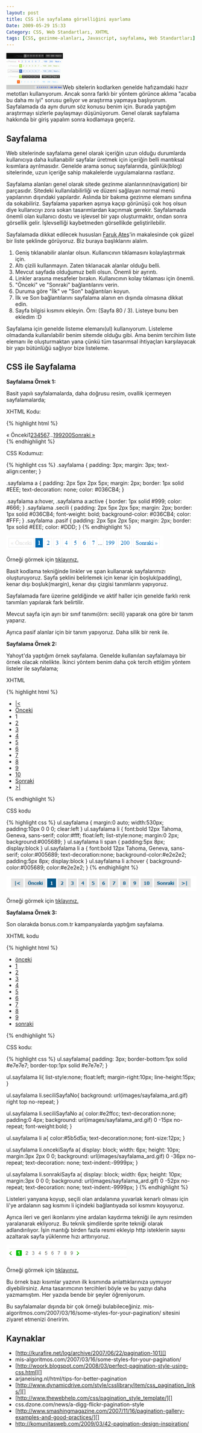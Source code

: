 ```yaml
---
layout: post
title: CSS ile sayfalama görselliğini ayarlama
Date: 2009-05-29 15:33
Category: CSS, Web Standartları, XHTML
tags: [CSS, gezinme-alanları, Javascript, sayfalama, Web Standartları]
---
```


![sayfalama_][]Web sitelerin kodlarken genelde hafızamdaki hazır
metotları kullanıyorum. Ancak sonra farklı bir yöntem görünce aklıma
"acaba bu daha mı iyi" sorusu geliyor ve araştırma yapmaya başlıyorum. 
Sayfalamada da aynı durum söz konusu benim için. Burada yaptığım
araştırmayı sizlerle paylaşmayı düşünüyorum. Genel olarak sayfalama
hakkında bir giriş yapalım sonra kodlamaya geçeriz.

## Sayfalama

Web sitelerinde sayfalama genel olarak içeriğin uzun olduğu durumlarda
kullanıcıya daha kullanabilir sayfalar üretmek için içeriğin belli
mantıksal kısımlara ayrılmasıdır. Genelde arama sonuç sayfalarında,
günlük(blog) sitelerinde, uzun içeriğe sahip makalelerde uygulamalarına
rastlarız.

Sayfalama alanları genel olarak sitede gezinme alanlarının(navigation)
bir parçasıdır. Sitedeki kullanılabilirliği ve düzeni sağlayan normal
menü yapılarının dışındaki yapılardır. Aslında bir bakıma gezinme
elemanı sınıfına da sokabiliriz. Sayfalama yaparken aşırıya kaçıp
görünüşü çok hoş olsun diye kullanıcıyı zora sokan tasarımlardan
kaçınmak gerekir. Sayfalamada önemli olan kullanıcı dostu ve işlevsel
bir yapı oluşturmaktır, ondan sonra görsellik gelir. İşlevselliği
kaybetmeden görsellikde geliştirilebilir.

Sayfalamada dikkat edilecek hususları [Faruk Ateş][]'in makalesinde çok
güzel bir liste şeklinde görüyoruz. Biz buraya başlıklarını alalım.

1.  Geniş tıklanabilir alanlar olsun. Kullanıcının tıklamasını
    kolaylaştırmak için.
2.  Altı çizili kullanmayın. Zaten tıklanacak alanlar olduğu belli.
3.  Mevcut sayfada olduğumuz belli olsun. Önemli bir ayrıntı.
4.  Linkler arasına mesafeler bırakın. Kullanıcının kolay tıklaması için
    önemli.
5.  "Önceki" ve "Sonraki" bağlantılarını verin.
6.  Duruma göre "İlk" ve "Son" bağlantıları koyun.
7.  İlk ve Son bağlantılarını sayfalama alanın en dışında olmasına
    dikkat edin.
8.  Sayfa bilgisi kısmını ekleyin. Örn: (Sayfa 80 / 3). Listeye bunu ben
    ekledim :D

Sayfalama için genelde listeme elemanı(ul) kullanıyorum. Listeleme
olmadanda kullanılabilir benim sitemde olduğu gibi. Ama benim tercihim
liste elemanı ile oluşturmaktan yana çünkü tüm tasarımsal ihtiyaçları
karşılayacak bir yapı bütünlüğü sağlıyor bize listeleme.

## CSS ile Sayfalama

**Sayfalama Örnek 1:**

Basit yapılı sayfalamalarda, daha doğrusu resim, ovallik içermeyen
sayfalamalarda;

XHTML Kodu:

{% highlight html %}
<div class="sayfalama"><span class="pasif">&#171; Önceki</span><span class="secili">1</span><a href="/page/2/">2</a><a href="/page/3/">3</a><a href="/page/4/">4</a><a href="/page/5/">5</a><a href="/page/6/">6</a><a href="/page/7/">7</a>...<a href="/page/199/">199</a><a href="/page/200/">200</a><a href="/page/2/" class="next">Sonraki &#187;</a></div>
{% endhighlight %}

CSS Kodumuz:

{% highlight css %}
.sayfalama {
    padding: 3px;
    margin: 3px;
    text-align:center;
}

.sayfalama a {
    padding: 2px 5px 2px 5px;
    margin: 2px;
    border: 1px solid #EEE;
    text-decoration: none;
    color: #036CB4;
}

.sayfalama a:hover,
.sayfalama a:active {
    border: 1px solid #999;
    color: #666;
}
.sayfalama .secili {
    padding: 2px 5px 2px 5px;
    margin: 2px;
    border: 1px solid #036CB4;
    font-weight: bold;
    background-color: #036CB4;
    color: #FFF;
}
.sayfalama .pasif {
    padding: 2px 5px 2px 5px;
    margin: 2px;
    border: 1px solid #EEE;
    color: #DDD;
}
{% endhighlight %}


![Site Sayfalama][]

Örneği görmek için [tıklayınız.][]

Basit kodlama tekniğinde linkler ve span kullanarak sayfalarımızı
oluşturuyoruz. Sayfa şeklini belirlemek için kenar için boşluk(padding),
kenar dışı boşluk(margin), kenar dışı çizgisi tanımlarını yapıyoruz.

Sayfalamada fare üzerine geldiğinde ve aktif haller için genelde farklı
renk tanımları yapılarak fark belirtilir.

Mevcut sayfa için ayrı bir sınıf tanımı(örn: secili) yaparak ona göre
bir tanım yaparız.

Ayrıca pasif alanlar için bir tanım yapıyoruz. Daha silik bir renk ile.

**Sayfalama Örnek 2:**

Yahoyt'da yaptığım örnek sayfalama. Genelde kullanılan sayfalamaya bir
örnek olacak nitelikte. İkinci yöntem benim daha çok tercih ettiğim
yöntem listeler ile sayfalama;

XHTML

{% highlight html %}
<ul class="sayfalama">
    <li><a href="">|<</a></li>
    <li><a href="">Önceki</a></li>
    <li><span>1</span></li>
    <li><a href="" title="Sayfa 2">2</a></li>
    <li><a href="" title="Sayfa 3">3</a></li>
    <li><a href="" title="Sayfa 4">4</a></li>
    <li><a href="" title="Sayfa 5">5</a></li>
    <li><a href="" title="Sayfa 6">6</a></li>
    <li><a href="" title="Sayfa 7">7</a></li>
    <li><a href="" title="Sayfa 8">8</a></li>
    <li><a href="" title="Sayfa 9">9</a></li>
    <li><a href="" title="Sayfa 10">10</a></li>
    <li><a href="" title="Sonraki">Sonraki</a></li>
    <li><a href="" title="İlk Sayfa">>|</a></li>
</ul>
{% endhighlight %}

CSS kodu

{% highlight css %}
ul.sayfalama {
    margin:0 auto;
    width:530px;
    padding:10px 0 0 0;
    clear:left
}
ul.sayfalama li {
    font:bold 12px Tahoma, Geneva, sans-serif;
    color:#fff;
    float:left;
    list-style:none;
    margin:0 2px;
    background:#005689;
}
ul.sayfalama li span {
    padding:5px 8px;
    display:block
}
ul.sayfalama li a {
    font:bold 12px Tahoma, Geneva, sans-serif;
    color:#005689;
    text-decoration:none;
    background-color:#e2e2e2;
    padding:5px 8px;
    display:block
}
ul.sayfalama li a:hover {
    background-color:#005689;
    color:#e2e2e2;
}
{% endhighlight %}

![Yahoyt Sayfalama][]

Örneği görmek için [tıklayınız.][1]

**Sayfalama Örnek 3:**

Son olarakda bonus.com.tr kampanyalarda yaptığım sayfalama.

XHTML kodu

{% highlight html %}
<ul class="sayfalama kapsayamamaSorunu">
  <li class="oncekiSayfa"><a href="javascript:;">önceki</a></li>
  <li class="seciliSayfaNo"><a href="/page/1/">1</a></li>
  <li><a href="/page/2/">2</a></li>
  <li><a href="/page/3/">3</a></li>
  <li><a href="/page/4/">4</a></li>
  <li><a href="/page/5/">5</a></li>
  <li><a href="/page/6/">6</a></li>
  <li><a href="/page/7/">7</a></li>
  <li><a href="/page/8/">8</a></li>
  <li><a href="/page/9/">9</a></li>
  <li class="sonrakiSayfa"><a href="/page/2/">sonraki</a></li>
</ul>
{% endhighlight %}

CSS kodu:

{% highlight css %}
ul.sayfalama{
    padding: 3px;
    border-bottom:1px solid #e7e7e7;
    border-top:1px solid #e7e7e7;
}

ul.sayfalama li{
    list-style:none;
    float:left;
    margin-right:10px;
    line-height:15px;
}

ul.sayfalama li.seciliSayfaNo{
	background: url(images/sayfalama_ard.gif) right top no-repeat;
}

ul.sayfalama li.seciliSayfaNo a{
    color:#e2ffcc;
    text-decoration:none;
    padding:0 4px;
    background: url(images/sayfalama_ard.gif) 0 -15px no-repeat;
    font-weight:bold;
}

ul.sayfalama li a{
    color:#5b5d5a;
    text-decoration:none;
    font-size:12px;
}

ul.sayfalama li.oncekiSayfa a{
    display: block;
    width: 6px;
    height: 10px;
    margin:3px 2px 0 0;
    background: url(images/sayfalama_ard.gif) 0 -36px no-repeat;
    text-decoration: none;
    text-indent:-9999px;
}

ul.sayfalama li.sonrakiSayfa a{
    display: block;
    width: 6px;
    height: 10px;
    margin:3px 0 0 0;
    background: url(images/sayfalama_ard.gif) 0 -52px no-repeat;
    text-decoration: none;
    text-indent:-9999px;
}
{% endhighlight %}

Listeleri yanyana koyup, seçili olan ardalanına yuvarlak kenarlı olması
için li'ye ardalanın sag kısmını li içindeki bağlantıyada sol kısmını
koyuyoruz.

Ayrıca ileri ve geri ikonlarını yine ardalan kaydırma tekniği ile aynı
resimden yaralanarak ekliyoruz. Bu teknik şimdilerde sprite tekniği
olarak adlandırılıyor. İşin mantığı birden fazla resmi ekleyip http
isteklerin sayısı azaltarak sayfa yüklenme hızı arttırıyoruz.

![Bonus Kampanya Sayfalama][]

Örneği görmek için [tıklayınız.][2]

Bu örnek bazı kısımlar yazının ilk kısmında anlattıklarınıza uymuyor
diyebilirsiniz. Ama tasarımcının tercihleri böyle ve bu yazıyı daha
yazmamıştım. Her yazıda bende bir şeyler öğreniyorum.

Bu sayfalamalar dışında bir çok örneği bulabileceğiniz.
mis-algoritmos.com/2007/03/16/some-styles-for-your-pagination/
sitesini ziyaret etmenizi öneririm.

## Kaynaklar

-   [http://kurafire.net/log/archive/2007/06/22/pagination-101][]
-   mis-algoritmos.com/2007/03/16/some-styles-for-your-pagination/
-   [http://woork.blogspot.com/2008/03/perfect-pagination-style-using-css.html][]
-   arjaneising.nl/html/tips-for-better-pagination
-   [http://www.dynamicdrive.com/style/csslibrary/item/css_pagination_links/][]
-   [http://www.thewebhelp.com/css/pagination_style_template/][]
-   css.dzone.com/news/a-digg-flickr-pagination-style
-   [http://www.smashingmagazine.com/2007/11/16/pagination-gallery-examples-and-good-practices/][]
-   http://komunitasweb.com/2009/03/42-pagination-design-inspiration/

  [sayfalama_]: /images/sayfalama_-150x96.gif
    "sayfalama_"
  [Faruk Ateş]: http://kurafire.net/log/archive/2007/06/22/pagination-101
    "Faruk Ateş"
  [Site Sayfalama]: /images/sayfalama1.gif
  [tıklayınız.]: /dokumanlar/sayfalama1.html "Genel Sayfalama Örneği"
  [Yahoyt Sayfalama]: /images/sayfalama3.gif
  [1]: /dokumanlar/sayfalama3.html "Yahoyt Sayfalama Örneği"
  [Bonus Kampanya Sayfalama]: /images/sayfalama2.gif
  [2]: /dokumanlar/sayfalama2.html "Bonus Kampanyalar Sayfalama Örneği"
  [http://kurafire.net/log/archive/2007/06/22/pagination-101]: http://kurafire.net/log/archive/2007/06/22/pagination-101
    "http://kurafire.net/log/archive/2007/06/22/pagination-101"
  [http://woork.blogspot.com/2008/03/perfect-pagination-style-using-css.html]: http://woork.blogspot.com/2008/03/perfect-pagination-style-using-css.html
    "http://woork.blogspot.com/2008/03/perfect-pagination-style-using-css.html"
  [http://www.dynamicdrive.com/style/csslibrary/item/css_pagination_links/]: http://www.dynamicdrive.com/style/csslibrary/item/css_pagination_links/
    "http://www.dynamicdrive.com/style/csslibrary/item/css_pagination_links/"
  [http://www.thewebhelp.com/css/pagination_style_template/]: http://www.thewebhelp.com/css/pagination_style_template/
    "http://www.thewebhelp.com/css/pagination_style_template/"
  [http://www.smashingmagazine.com/2007/11/16/pagination-gallery-examples-and-good-practices/]: http://www.smashingmagazine.com/2007/11/16/pagination-gallery-examples-and-good-practices/
    "http://www.smashingmagazine.com/2007/11/16/pagination-gallery-examples-and-good-practices/"